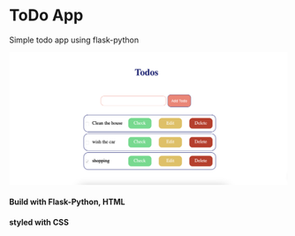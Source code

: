 # ToDo App
Simple todo app using flask-python

![homepage](../assets/todo-python.png)




#### Build with Flask-Python, HTML
#### styled with CSS